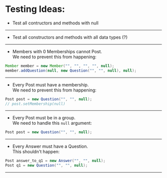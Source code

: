 # Testing Ideas:

* Test all contructors and methods with null

****

* Test all constructors and methods with all data types (?)

****
* Members with 0 Memberships cannot Post.<br>
We need to prevent this from happening:<br>

```java
Member member = new Member("", "", "", "", null);
member.addQuestion(null, new Question("", "", null), null);
```
****
* Every Post must have a membership.<br>
We need to prevent this from happening:<br>

```java
Post post = new Question("", "", null);
// post.setMembership(null)
```

****
* Every Post must be in a group.<br>
We need to handle this `null` argument:<br>

```java
Post post = new Question("", "", null);
```
****
* Every Answer must have a Question. <br>
This shouldn't happen: <br>

```java
Post answer_to_q1 = new Answer("", "", null);
Post q1 = new Question("", "", null);
```
****
